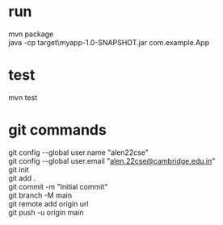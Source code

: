 
# run 
mvn package <br>
java -cp target\myapp-1.0-SNAPSHOT.jar com.example.App

# test
mvn test

# git commands
git config --global user.name "alen22cse" <br>
git config --global user.email "alen.22cse@cambridge.edu.in" <br>
git init <br>
git add . <br>
git commit -m "Initial commit" <br>
git branch -M main <br>
git remote add origin url <br>
git push -u origin main 


